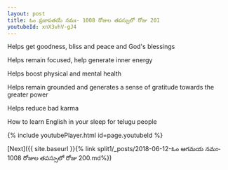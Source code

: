 ```yaml
---
layout: post
title: ఓం ప్రజాపతయే నమః- 1008 రోజుల తపస్సులో రోజు 201
youtubeId: xnX3vhV-gJ4
---
```

 
 
Helps get goodness, bliss and peace and God's blessings
 
Helps remain focused, help generate inner energy 
 
Helps boost physical and mental health 
 
Helps remain grounded and generates a sense of gratitude towards the greater power 
 
Helps reduce bad karma
 
How to learn English in your sleep for telugu people
 
 
 
 


{% include youtubePlayer.html id=page.youtubeId %}
 
[Next]({{ site.baseurl }}{% link split1/_posts/2018-06-12-ఓం ఆగమయ నమః- 1008 రోజుల తపస్సులో రోజు 200.md%})
 
